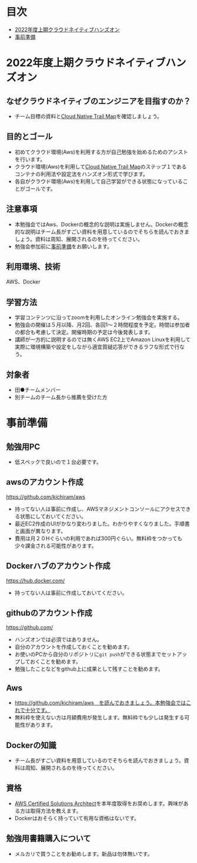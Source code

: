 # 目次
- [2022年度上期クラウドネイティブハンズオン](#2022年度上期クラウドネイティブハンズオン)
- [事前準備](#事前準備)

# 2022年度上期クラウドネイティブハンズオン
## なぜクラウドネイティブのエンジニアを目指すのか？
- チーム目標の資料と[Cloud Native Trail Map](https://thinkit.co.jp/article/18243)を確認しましょう。

## 目的とゴール
- 初めてクラウド環境(Aws)を利用する方が自己勉強を始めるためのアシストを行います。
- クラウド環境(Aws)を利用して[Cloud Native Trail Map](https://thinkit.co.jp/article/18243)のステップ１であるコンテナの利用法や設定法をハンズオン形式で学びます。
- 各自がクラウド環境(Aws)を利用して自己学習ができる状態になっていることがゴールです。

## 注意事項
- 本勉強会ではAws、Dockerの概念的な説明は実施しません。Dockerの概念的な説明はチーム長がすごい資料を用意しているのでそちらを読んでおきましょう。資料は周知、展開されるのを待ってください。
- 勉強会参加前に[事前準備](#事前準備)をお願いします。

## 利用環境、技術
AWS、Docker

## 学習方法
- 学習コンテンツに沿ってzoomを利用したオンライン勉強会を実施する。
- 勉強会の開催は５月以降、月2回、各回1〜２時間程度を予定。時間は参加者の都合も考慮して決定。開催時期の予定は今後発表します。
- 講師が一方的に説明するのでは無くAWS EC2上でAmazon Linuxを利用して実際に環境構築や設定をしながら適宜質疑応答ができるラフな形式で行なう。

## 対象者
- 田●チームメンバー
- 別チームのチーム長から推薦を受けた方

# 事前準備
## 勉強用PC
- 低スペックで良いので１台必要です。

## awsのアカウント作成
https://github.com/kichiram/aws
- 持ってない人は事前に作成し、AWSマネジメントコンソールにアクセスできる状態にしておいてください。
- 最近EC2作成のUIがかなり変わりました。わかりやすくなりました。手順書と画面が異なります。
- 費用は月２０Hぐらいの利用であれば300円ぐらい。無料枠をつかっても少々課金される可能性があります。

## Dockerハブのアカウント作成
https://hub.docker.com/
- 持ってない人は事前に作成しておいてください。

## githubのアカウント作成
https://github.com/
- ハンズオンでは必須ではありません。
- 自分のアカウントを作成しておくことを勧めます。
- お使いのPCから自分のリポジトリに`git push`ができる状態までセットアップしておくことを勧めます。
- 勉強したことなどをgithub上に成果として残すことを勧めます。

## Aws
- https://github.com/kichiram/aws　を読んでおきましょう。本勉強会ではこれで十分です。
- 無料枠を使えない方は月額費用が発生します。無料枠でも少しは発生する可能性があります。

## Dockerの知識
- チーム長がすごい資料を用意しているのでそちらを読んでおきましょう。資料は周知、展開されるのを待ってください。

## 資格
- [AWS Certified Solutions Architect](https://aws.amazon.com/jp/certification/certified-solutions-architect-associate/)を本年度取得をお奨めします。興味がある方は取得方法を教えます。
- Dockerはおそらく持っていて有用な資格はないです。

## 勉強用書籍購入について
- メルカリで買うことをお勧めします。新品は勿体無いです。
